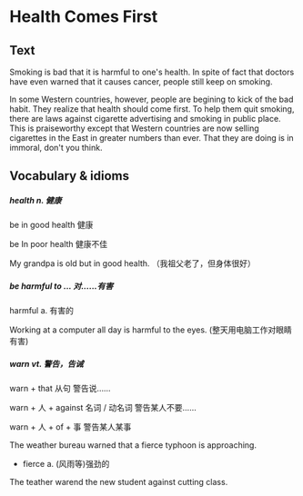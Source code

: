 # Health Comes First

## Text

Smoking is bad that it is harmful to one's health. In spite of fact that doctors have even warned that it causes cancer, people still keep on smoking.

In some Western countries, however, people are begining to kick of the bad habit. They realize that health should come first. To help them quit smoking, there are laws against cigarette advertising and smoking in public place. This is praiseworthy except that Western countries are now selling cigarettes in the East in greater numbers than ever. That they are doing is in immoral, don't you think.

## Vocabulary & idioms

##### health n. 健康

be in good health 健康

be In poor health 健康不佳

My grandpa is old but in good health. （我祖父老了，但身体很好）

##### be harmful to ...    对......有害

harmful     a.    有害的

Working at a computer all day is harmful to the eyes. \(整天用电脑工作对眼睛有害\)

##### warn    vt.    警告，告诫

warn + that 从句    警告说……

warn + 人 + against 名词 / 动名词    警告某人不要……

warn + 人 + of + 事    警告某人某事

The weather bureau warned that a fierce typhoon is approaching. 
* fierce    a.    (风雨等)强劲的

The teather warend the new student against cutting class. 




























